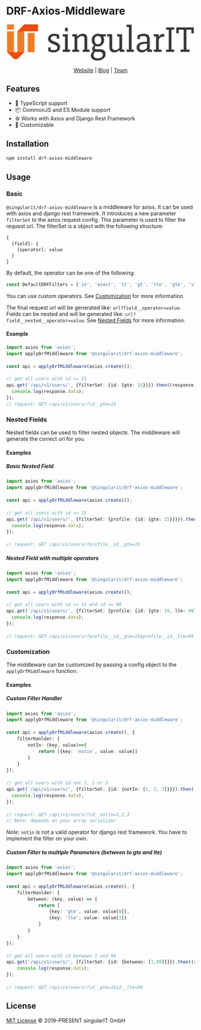 # DRF-Axios-Middleware

<p align="center">
  <a href="https://www.singular-it.de/">
    <picture>
      <source media="(prefers-color-scheme: dark)"  srcset="./documents/singular_it_dark.png">
      <source media="(prefers-color-scheme: light)" srcset="./documents/singular_it_light.png">
      <img width="500px" alt="singularIT Logo" src="./documents/singular_it_light.png">
    </picture>    
  </a>
</p>
<p align="center">
  <a href="https://www.singular-it.de/">Website</a> |
  <a href="https://blog.singular-it.de/">Blog</a> |
  <a href="https://www.singular-it.de/team">Team</a>
</p>

## Features

- 🦾 TypeScript support
- 📦 CommonJS and ES Module support
- ⚙️ Works with Axios and Django Rest Framework
- 📝 Customizable

## Installation

```bash
npm install drf-axios-middleware
```

## Usage

### Basic

`@singularit/drf-axios-middleware` is a middleware for axios. It can be used with axios and django rest framework. It introduces a new parameter `filterSet` to the axios request config. This parameter is used to filter the request url. The filterSet is a object with the following structure:

```
{
  [field]: {
    [operator]: value
  }
}
```

By default, the operator can be one of the following:

```ts
const DefaultDRFFilters = ['in', 'exact', 'lt', 'gt', 'lte', 'gte', 'startswith', 'endswith']
```

You can use custom operators. See [Customization](#customization) for more information.

The final request url will be generated like: `url?field__operator=value`.
Fields can be nested and will be generated like: `url?field__nested__operator=value`. See [Nested Fields](#nested-fields) for more information.

#### Example

```ts
import axios from 'axios';
import applyDrfMiddleware from '@singularit/drf-axios-middleware';

const api = applyDrfMiddleware(axios.create());

// get all users with id >= 15
api.get('/api/v1/users/', {filterSet: {id: {gte: 15}}}).then((response) => {
  console.log(response.data);
});
// request: GET /api/v1/users/?id__gte=15
```

### Nested Fields

Nested fields can be used to filter nested objects. The middleware will generate the correct url for you.

#### Examples

##### Basic Nested Field

```ts
import axios from 'axios';
import applyDrfMiddleware from '@singularit/drf-axios-middleware';

const api = applyDrfMiddleware(axios.create());

// get all users with id >= 15
api.get('/api/v1/users/', {filterSet: {profile: {id: {gte: 15}}}}).then((response) => {
  console.log(response.data);
});

// request: GET /api/v1/users/?profile__id__gte=15
```

##### Nested Field with multiple operators

```ts
import axios from 'axios';
import applyDrfMiddleware from '@singularit/drf-axios-middleware';

const api = applyDrfMiddleware(axios.create());

// get all users with id >= 15 and id <= 99
api.get('/api/v1/users/', {filterSet: {profile: {id: {gte: 15, lte: 99}}}}).then((response) => {
  console.log(response.data);
});

// request: GET /api/v1/users/?profile__id__gte=15&profile__id__lte=99
```
### Customization

The middleware can be customized by passing a config object to the `applyDrfMiddleware` function.

#### Examples

##### Custom Filter Handler

```ts
import axios from 'axios';
import applyDrfMiddleware from '@singularit/drf-axios-middleware';

const api = applyDrfMiddleware(axios.create(), {
    filterHanlder: {
        notIn: (key, value)=>{
            return [{key: 'notin', value: value}]
        }
    }
});

// get all users with id not 1, 2 or 3 
api.get('/api/v1/users/', {filterSet: {id: {notIn: [1, 2, 3]}}}).then((response) => {
  console.log(response.data);
});

// request: GET /api/v1/users/?id__notin=1,2,3 
// Note: depends on your array serializer
```

*Note:* `notin` is not a valid operator for django rest framework. You have to implement the filter on your own.

##### Custom Filter to multiple Parameters (between to gte and lte)

```ts
import axios from 'axios';
import applyDrfMiddleware from '@singularit/drf-axios-middleware';

const api = applyDrfMiddleware(axios.create(), {
    filterHanlder: {
        between: (key, value) => {
            return [
                {key: 'gte', value: value[0]},
                {key: 'lte', value: value[1]}
            ]
        }
    }
});

// get all users with id between 1 and 99
api.get('/api/v1/users/', {filterSet: {id: {between: [1,99]}}}).then((response) => {
    console.log(response.data);
});

// request: GET /api/v1/users/?id__gte=1&id__lte=99
```


## License
[MIT License](./LICENSE) © 2019-PRESENT singularIT GmbH

